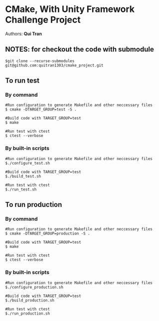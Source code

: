 # CMake, With Unity Framework Challenge Project
Authors: **Qui Tran**

## NOTES: for checkout the code with submodule
    $git clone --recurse-submodules git@github.com:quitran1303/cmake_project.git 

## To run test
### By command
    #Run configuration to generate Makefile and other neccessary files
    $ cmake -DTARGET_GROUP=test -S .
    
    #Build code with TARGET_GROUP=test
    $ make

    #Run test with ctest
    $ ctest --verbose

### By built-in scripts
    #Run configuration to generate Makefile and other neccessary files
    $./configure_test.sh
    
    #Build code with TARGET_GROUP=test
    $./build_test.sh
    
    #Run test with ctest
    $./run_test.sh

## To run production 
### By command
    #Run configuration to generate Makefile and other neccessary files
    $ cmake -DTARGET_GROUP=production -S .
    
    #Build code with TARGET_GROUP=test
    $ make

    #Run test with ctest
    $ ctest --verbose

### By built-in scripts
    #Run configuration to generate Makefile and other neccessary files
    $./configure_production.sh
    
    #Build code with TARGET_GROUP=test
    $./build_production.sh
    
    #Run test with ctest
    $./run_production.sh

